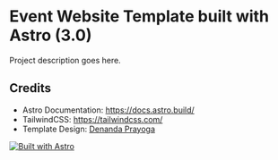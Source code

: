 # Event Website Template built with Astro (3.0) 


Project description goes here.

## Credits

- Astro Documentation: https://docs.astro.build/
- TailwindCSS: https://tailwindcss.com/
- Template Design: [Denanda Prayoga](https://dribbble.com/shots/21507198-EventsGo-landing-page)

[![Built with Astro](https://astro.badg.es/v2/built-with-astro/tiny.svg)](https://astro.build)
